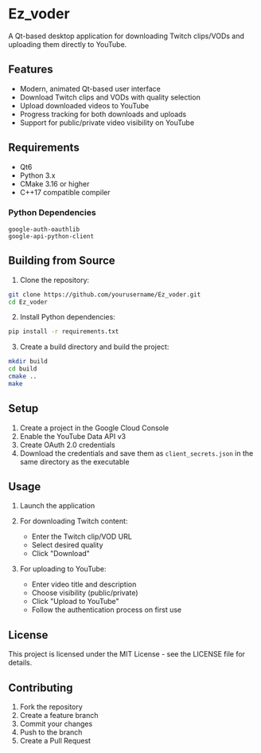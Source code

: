 # Ez_voder



A Qt-based desktop application for downloading Twitch clips/VODs and uploading them directly to YouTube.

## Features

- Modern, animated Qt-based user interface
- Download Twitch clips and VODs with quality selection
- Upload downloaded videos to YouTube
- Progress tracking for both downloads and uploads
- Support for public/private video visibility on YouTube

## Requirements

- Qt6
- Python 3.x
- CMake 3.16 or higher
- C++17 compatible compiler

### Python Dependencies
```
google-auth-oauthlib
google-api-python-client
```

## Building from Source

1. Clone the repository:
```bash
git clone https://github.com/yourusername/Ez_voder.git
cd Ez_voder
```

2. Install Python dependencies:
```bash
pip install -r requirements.txt
```

3. Create a build directory and build the project:
```bash
mkdir build
cd build
cmake ..
make
```

## Setup

1. Create a project in the Google Cloud Console
2. Enable the YouTube Data API v3
3. Create OAuth 2.0 credentials
4. Download the credentials and save them as `client_secrets.json` in the same directory as the executable

## Usage

1. Launch the application
2. For downloading Twitch content:
   - Enter the Twitch clip/VOD URL
   - Select desired quality
   - Click "Download"

3. For uploading to YouTube:
   - Enter video title and description
   - Choose visibility (public/private)
   - Click "Upload to YouTube"
   - Follow the authentication process on first use

## License

This project is licensed under the MIT License - see the LICENSE file for details.

## Contributing

1. Fork the repository
2. Create a feature branch
3. Commit your changes
4. Push to the branch
5. Create a Pull Request 